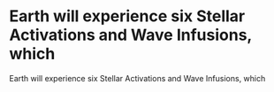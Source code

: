# Earth will experience six Stellar Activations and Wave Infusions, which

Earth will experience six Stellar Activations and Wave Infusions, which